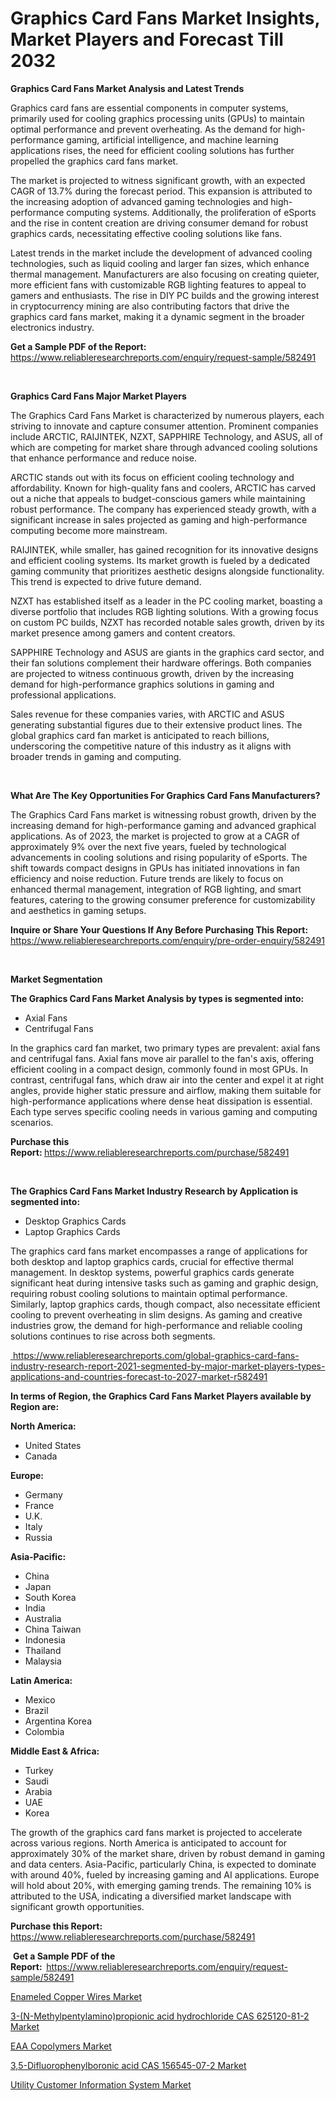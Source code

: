 <p><h1>Graphics Card Fans Market Insights, Market Players and Forecast Till 2032</h1></p><p><strong>Graphics Card Fans Market Analysis and Latest Trends</strong></p>
<p><p>Graphics card fans are essential components in computer systems, primarily used for cooling graphics processing units (GPUs) to maintain optimal performance and prevent overheating. As the demand for high-performance gaming, artificial intelligence, and machine learning applications rises, the need for efficient cooling solutions has further propelled the graphics card fans market.</p><p>The market is projected to witness significant growth, with an expected CAGR of 13.7% during the forecast period. This expansion is attributed to the increasing adoption of advanced gaming technologies and high-performance computing systems. Additionally, the proliferation of eSports and the rise in content creation are driving consumer demand for robust graphics cards, necessitating effective cooling solutions like fans.</p><p>Latest trends in the market include the development of advanced cooling technologies, such as liquid cooling and larger fan sizes, which enhance thermal management. Manufacturers are also focusing on creating quieter, more efficient fans with customizable RGB lighting features to appeal to gamers and enthusiasts. The rise in DIY PC builds and the growing interest in cryptocurrency mining are also contributing factors that drive the graphics card fans market, making it a dynamic segment in the broader electronics industry.</p></p>
<p><strong>Get a Sample PDF of the Report:&nbsp;</strong> <a href="https://www.reliableresearchreports.com/enquiry/request-sample/582491?utm_campaign=24&utm_medium=2&utm_source=Github&utm_content=ia&utm_term=23032025&utm_id=graphics-card-fans">https://www.reliableresearchreports.com/enquiry/request-sample/582491</a></p>
<p>&nbsp;</p>
<p><strong>Graphics Card Fans Major Market Players</strong></p>
<p><p>The Graphics Card Fans Market is characterized by numerous players, each striving to innovate and capture consumer attention. Prominent companies include ARCTIC, RAIJINTEK, NZXT, SAPPHIRE Technology, and ASUS, all of which are competing for market share through advanced cooling solutions that enhance performance and reduce noise.</p><p>ARCTIC stands out with its focus on efficient cooling technology and affordability. Known for high-quality fans and coolers, ARCTIC has carved out a niche that appeals to budget-conscious gamers while maintaining robust performance. The company has experienced steady growth, with a significant increase in sales projected as gaming and high-performance computing become more mainstream.</p><p>RAIJINTEK, while smaller, has gained recognition for its innovative designs and efficient cooling systems. Its market growth is fueled by a dedicated gaming community that prioritizes aesthetic designs alongside functionality. This trend is expected to drive future demand.</p><p>NZXT has established itself as a leader in the PC cooling market, boasting a diverse portfolio that includes RGB lighting solutions. With a growing focus on custom PC builds, NZXT has recorded notable sales growth, driven by its market presence among gamers and content creators.</p><p>SAPPHIRE Technology and ASUS are giants in the graphics card sector, and their fan solutions complement their hardware offerings. Both companies are projected to witness continuous growth, driven by the increasing demand for high-performance graphics solutions in gaming and professional applications.</p><p>Sales revenue for these companies varies, with ARCTIC and ASUS generating substantial figures due to their extensive product lines. The global graphics card fan market is anticipated to reach billions, underscoring the competitive nature of this industry as it aligns with broader trends in gaming and computing.</p></p>
<p>&nbsp;</p>
<p><strong>What Are The Key Opportunities For Graphics Card Fans Manufacturers?</strong></p>
<p><p>The Graphics Card Fans market is witnessing robust growth, driven by the increasing demand for high-performance gaming and advanced graphical applications. As of 2023, the market is projected to grow at a CAGR of approximately 9% over the next five years, fueled by technological advancements in cooling solutions and rising popularity of eSports. The shift towards compact designs in GPUs has initiated innovations in fan efficiency and noise reduction. Future trends are likely to focus on enhanced thermal management, integration of RGB lighting, and smart features, catering to the growing consumer preference for customizability and aesthetics in gaming setups.</p></p>
<p><strong>Inquire or Share Your Questions If Any Before Purchasing This Report:</strong> <a href="https://www.reliableresearchreports.com/enquiry/pre-order-enquiry/582491?utm_campaign=24&utm_medium=2&utm_source=Github&utm_content=ia&utm_term=23032025&utm_id=graphics-card-fans">https://www.reliableresearchreports.com/enquiry/pre-order-enquiry/582491</a></p>
<p>&nbsp;</p>
<p><strong>Market Segmentation</strong></p>
<p><strong>The Graphics Card Fans Market Analysis by types is segmented into:</strong></p>
<p><ul><li>Axial Fans</li><li>Centrifugal Fans</li></ul></p>
<p><p>In the graphics card fan market, two primary types are prevalent: axial fans and centrifugal fans. Axial fans move air parallel to the fan's axis, offering efficient cooling in a compact design, commonly found in most GPUs. In contrast, centrifugal fans, which draw air into the center and expel it at right angles, provide higher static pressure and airflow, making them suitable for high-performance applications where dense heat dissipation is essential. Each type serves specific cooling needs in various gaming and computing scenarios.</p></p>
<p><strong>Purchase this Report:&nbsp;</strong><a href="https://www.reliableresearchreports.com/purchase/582491?utm_campaign=24&utm_medium=2&utm_source=Github&utm_content=ia&utm_term=23032025&utm_id=graphics-card-fans">https://www.reliableresearchreports.com/purchase/582491</a></p>
<p>&nbsp;</p>
<p><strong>The Graphics Card Fans Market Industry Research by Application is segmented into:</strong></p>
<p><ul><li>Desktop Graphics Cards</li><li>Laptop Graphics Cards</li></ul></p>
<p><p>The graphics card fans market encompasses a range of applications for both desktop and laptop graphics cards, crucial for effective thermal management. In desktop systems, powerful graphics cards generate significant heat during intensive tasks such as gaming and graphic design, requiring robust cooling solutions to maintain optimal performance. Similarly, laptop graphics cards, though compact, also necessitate efficient cooling to prevent overheating in slim designs. As gaming and creative industries grow, the demand for high-performance and reliable cooling solutions continues to rise across both segments.</p></p>
<p><a href="https://www.reliableresearchreports.com/global-graphics-card-fans-industry-research-report-2021-segmented-by-major-market-players-types-applications-and-countries-forecast-to-2027-market-r582491?utm_campaign=24&utm_medium=2&utm_source=Github&utm_content=ia&utm_term=23032025&utm_id=graphics-card-fans">&nbsp;https://www.reliableresearchreports.com/global-graphics-card-fans-industry-research-report-2021-segmented-by-major-market-players-types-applications-and-countries-forecast-to-2027-market-r582491</a></p>
<p><strong>In terms of Region, the Graphics Card Fans Market Players available by Region are:</strong></p>
<p>
    <p> <strong> North America: </strong>
        <ul>
            <li>United States</li>
            <li>Canada</li>
        </ul>
        </p> 
    <p> <strong> Europe: </strong>
        <ul>
            <li>Germany</li>
            <li>France</li>
            <li>U.K.</li>
            <li>Italy</li>
            <li>Russia</li>
        </ul>
        </p> 
    <p> <strong> Asia-Pacific: </strong>
        <ul>
            <li>China</li>
            <li>Japan</li>
            <li>South Korea</li>
            <li>India</li>
            <li>Australia</li>
            <li>China Taiwan</li>
            <li>Indonesia</li>
            <li>Thailand</li>
            <li>Malaysia</li>
        </ul>
        </p> 
    <p> <strong> Latin America: </strong>
        <ul>
            <li>Mexico</li>
            <li>Brazil</li>
            <li>Argentina Korea</li>
            <li>Colombia</li>
        </ul>
        </p> 
    <p> <strong> Middle East & Africa: </strong>
        <ul>
            <li>Turkey</li>
            <li>Saudi</li>
            <li>Arabia</li>
            <li>UAE</li>
            <li>Korea</li>
        </ul>
    </p>
    </p>
<p><p>The growth of the graphics card fans market is projected to accelerate across various regions. North America is anticipated to account for approximately 30% of the market share, driven by robust demand in gaming and data centers. Asia-Pacific, particularly China, is expected to dominate with around 40%, fueled by increasing gaming and AI applications. Europe will hold about 20%, with emerging gaming trends. The remaining 10% is attributed to the USA, indicating a diversified market landscape with significant growth opportunities.</p></p>
<p><strong>Purchase this Report: </strong><a href="https://www.reliableresearchreports.com/purchase/582491?utm_campaign=24&utm_medium=2&utm_source=Github&utm_content=ia&utm_term=23032025&utm_id=graphics-card-fans">https://www.reliableresearchreports.com/purchase/582491</a></p>
<p>&nbsp;<strong>Get a Sample PDF of the Report:&nbsp;&nbsp;</strong><a href="https://www.reliableresearchreports.com/enquiry/request-sample/582491?utm_campaign=24&utm_medium=2&utm_source=Github&utm_content=ia&utm_term=23032025&utm_id=graphics-card-fans">https://www.reliableresearchreports.com/enquiry/request-sample/582491</a></p>
<p><strong></strong></p>
<p><p><a href="https://github.com/sharphadan/Market-Research-Report-List-1/blob/main/enameled-copper-wires-market.md?utm_campaign=24&utm_medium=2&utm_source=Github&utm_content=ia&utm_term=23032025&utm_id=graphics-card-fans">Enameled Copper Wires Market</a></p><p><a href="https://github.com/oeungcolesh0/Market-Research-Report-List-1/blob/main/3-n-methylpentylaminopropionic-acid-hydrochloride-cas-625120-81-2-market.md?utm_campaign=24&utm_medium=2&utm_source=Github&utm_content=ia&utm_term=23032025&utm_id=graphics-card-fans">3-(N-Methylpentylamino)propionic acid hydrochloride CAS 625120-81-2 Market</a></p><p><a href="https://github.com/chaiszepkadk/Market-Research-Report-List-1/blob/main/eaa-copolymers-market.md?utm_campaign=24&utm_medium=2&utm_source=Github&utm_content=ia&utm_term=23032025&utm_id=graphics-card-fans">EAA Copolymers Market</a></p><p><a href="https://github.com/ximensbisade/Market-Research-Report-List-1/blob/main/35-difluorophenylboronic-acid-cas-156545-07-2-market.md?utm_campaign=24&utm_medium=2&utm_source=Github&utm_content=ia&utm_term=23032025&utm_id=graphics-card-fans">3,5-Difluorophenylboronic acid CAS 156545-07-2 Market</a></p><p><a href="https://github.com/neiridionna/Market-Research-Report-List-1/blob/main/utility-customer-information-system-market.md?utm_campaign=24&utm_medium=2&utm_source=Github&utm_content=ia&utm_term=23032025&utm_id=graphics-card-fans">Utility Customer Information System Market</a></p></p>